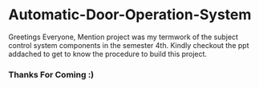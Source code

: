 # Automatic-Door-Operation-System
Greetings Everyone,
  Mention project was my termwork of the subject control system components in the semester 4th.
  Kindly checkout the ppt addached to get to know the procedure to build this project.
  
 ### Thanks For Coming :)
